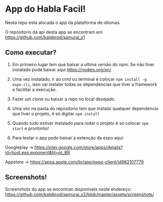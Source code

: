 # App do Habla Facil! 

Nesta repo esta alocada o app da plataforma de idiomas. 

O repositorio da api desta app se encontram em https://github.com/kalebrod/samurai_v1 

## Como executar? 

1. Em primeiro lugar tem que baixar a ultima versāo do npm. Se nāo tiver instalado pode baixar aqui https://nodejs.org/en/

2. Uma vez instalado, ir ao cmd ou terminal e colocar `npm install -g expo-cli`, isso vai instalar todas as dependencias que tiver a framework e facilitar a execuçāo.

3. Fazer um clone ou baixar a repo no local desejado.

4. Uma vez na pasta do repositorio tem que instalar qualquer dependencia que tiver o projeto, é só digitar `npm install`

5. Quando tudo estiver instalado para rodar o projeto é só colocar `npm start` e prontinho!

6. Para testar o app pode baixar a extençāo da expo aqui:

Googleplay ->   https://play.google.com/store/apps/details?id=host.exp.exponent&hl=pt_BR
   
Appstore -> https://apps.apple.com/br/app/expo-client/id982107779


## Screenshots!
Screenshots do app se encontran disponiveis neste endereço:
https://github.com/kalebrod/samurai_v2/blob/master/assets/screenshots/
